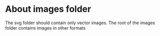 # About images folder

The svg folder should contain only vector images. The root of the images folder contains images in other formats
